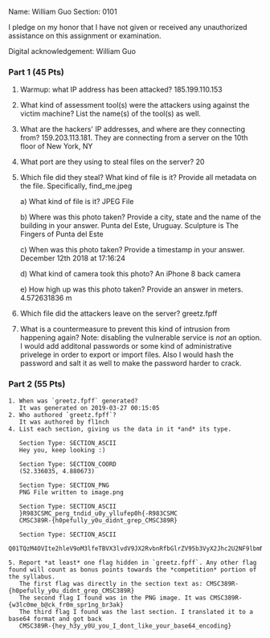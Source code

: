 Name: William Guo 
Section: 0101

I pledge on my honor that I have not given or received any unauthorized assistance on this assignment or examination.

Digital acknowledgement: William Guo

### Part 1 (45 Pts)

1. Warmup: what IP address has been attacked?
   185.199.110.153

2. What kind of assessment tool(s) were the attackers using against the victim machine? List the name(s) of the tool(s) as well.

3. What are the hackers' IP addresses, and where are they connecting from?
   159.203.113.181. They are connecting from a server on the 10th floor of New York, NY

4. What port are they using to steal files on the server?
   20 

5. Which file did they steal? What kind of file is it? Provide all metadata on the file. Specifically,
	find_me.jpeg
	
    a) What kind of file is it?
	   JPEG File
	
    b) Where was this photo taken? Provide a city, state and the name of the building in your answer.
	   Punta del Este, Uruguay. Sculpture is The Fingers of Punta del Este
	
    c) When was this photo taken? Provide a timestamp in your answer.
	   December 12th 2018 at 17:16:24

    d) What kind of camera took this photo?
	   An iPhone 8 back camera

    e) How high up was this photo taken? Provide an answer in meters.
	   4.572631836 m

6. Which file did the attackers leave on the server?
   greetz.fpff

7. What is a countermeasure to prevent this kind of intrusion from happening again? Note: disabling the vulnerable service is *not* an option.
   I would add additonal passwords or some kind of administrative privelege in order to export or import files. Also I would hash the password
   and salt it as well to make the password harder to crack.

### Part 2 (55 Pts)

    1. When was `greetz.fpff` generated?
	   It was generated on 2019-03-27 00:15:05
    2. Who authored `greetz.fpff`?
	   It was authored by fl1nch
    4. List each section, giving us the data in it *and* its type.
	   
	   Section Type: SECTION_ASCII
	   Hey you, keep looking :)

	   Section Type: SECTION_COORD
       (52.336035, 4.880673)

	   Section Type: SECTION_PNG
       PNG File written to image.png

       Section Type: SECTION_ASCII
       }R983CSMC_perg_tndid_u0y_yllufep0h{-R983CSMC
	   CMSC389R-{h0pefully_y0u_didnt_grep_CMSC389R}

       Section Type: SECTION_ASCII
       Q01TQzM4OVIte2hleV9oM3lfeTBVX3lvdV9JX2RvbnRfbGlrZV95b3VyX2Jhc2U2NF9lbmNvZGluZ30=
	   
    5. Report *at least* one flag hidden in `greetz.fpff`. Any other flag found will count as bonus points towards the *competition* portion of the syllabus.
       The first flag was directly in the section text as: CMSC389R-{h0pefully_y0u_didnt_grep_CMSC389R}
	   The second flag I found was in the PNG image. It was CMSC389R-{w3lc0me_b@ck_fr0m_spr1ng_br3ak}
	   The third flag I found was the last section. I translated it to a base64 format and got back
	   CMSC389R-{hey_h3y_y0U_you_I_dont_like_your_base64_encoding}

